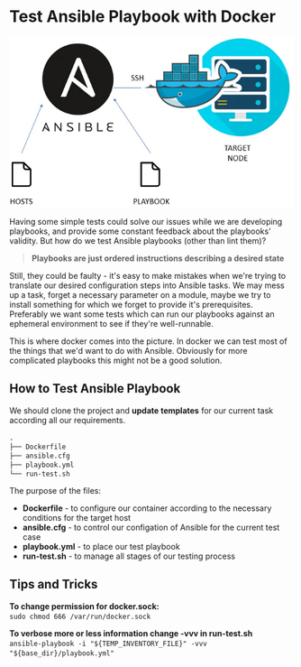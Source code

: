 # Test Ansible Playbook with Docker

![Test Ansible Playbook with Docker](/PROJECT_01/images/devops_project_01_01.jpg)  

Having some simple tests could solve our issues while we are developing playbooks, and provide some constant feedback about the playbooks' validity. But how do we test Ansible playbooks (other than lint them)?

> __Playbooks are just ordered instructions describing a desired state__

Still, they could be faulty - it's easy to make mistakes when we're trying to translate our desired configuration steps into Ansible tasks. We may mess up a task, forget a necessary parameter on a module, maybe we try to install something for which we forget to provide it's prerequisites. Preferably we want some tests which can run our playbooks against an ephemeral environment to see if they're well-runnable.

This is where docker comes into the picture. In docker we can test most of the things that we'd want to do with Ansible. Obviously for more complicated playbooks this might not be a good solution.

## How to Test Ansible Playbook
We should clone the project and **update templates** for our current task according all our requirements.
```
.
├── Dockerfile
├── ansible.cfg
├── playbook.yml
└── run-test.sh
```
The purpose of the files:
* **Dockerfile** - to configure our container according to the necessary conditions for the target host
* **ansible.cfg** - to control our configation of Ansible for the current test case
* **playbook.yml** - to place our test playbook
* **run-test.sh** - to manage all stages of our testing process

## Tips and Tricks
**To change permission for docker.sock:**  
```sudo chmod 666 /var/run/docker.sock```

**To verbose more or less information change -vvv in run-test.sh**  
```ansible-playbook -i "${TEMP_INVENTORY_FILE}" -vvv "${base_dir}/playbook.yml"```

